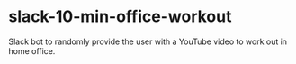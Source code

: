 # slack-10-min-office-workout
Slack bot to randomly provide the user with a YouTube video to work out in home office. 
